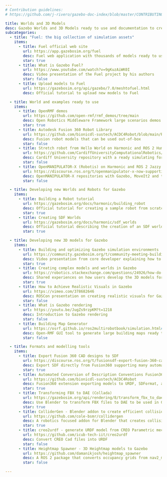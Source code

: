 ```yaml
---
# Contribution guidelines:
# https://github.com/j-rivero/gazebo-doc-index/blob/master/CONTRIBUTING.md

title: Worlds and 3D Models
desc: Gazebo Worlds and 3D Models ready to use and documentation to create new ones
subcategories:
  - title: "Fuel: the big collection of simulation assets"
    items:
      - title: Fuel official web site
        url: https://app.gazebosim.org/fuel
        desc: Fuel web application with thousands of models ready to use (drag and drop into Gazebo)
        star: true
      - title: What is Gazebo Fuel?
        url: https://www.youtube.com/watch?v=9gKuzAiWK0I
        desc: Video presentation of the Fuel project by his authors
        star: false
      - title: Upload models to Fuel
        url: https://gazebosim.org/api/gazebo/7.0/meshtofuel.html
        desc: Official tutorial to upload new models to Fuel

  - title: World and examples ready to use
    items:
      - title: OpenRMF demos
        url: https://github.com/open-rmf/rmf_demos/tree/main
        desc: Open Robotics Middleware Framework large scenarios demos for Gazebo and ROS
        star: true
      - title: Autodesk Fusion 360 Robot Library
        url: https://github.com/bionicdl-sustech/ACDC4Robot/blob/main/RobotLibrary.md
        desc: Fusion robot models that can be used out-of-box
        star: false
      - title: Stretch robot from Hello World on Harmonic and ROS 2 Humble
        url: https://github.com/CardiffUniversityComputationalRobotics/stretch_ros2/tree/humble/stretch_gz_sim
        desc: Cardiff University repository with a ready simulating for the Stretch Robot
        star: false
      - title: OpenMANIPULATOR-X (Robotis) on Harmonic and ROS 2 Jazzy
        url: https://discourse.ros.org/t/openmanipulator-x-now-supporting-ros-2-jazzy-gazebo-harmonic/42783
        desc: OpenMANIPULATOR-X repositories with Gazebo, MoveIt2 and task planner
        star: false

  - title: Developing new Worlds and Robots for Gazebo
    items:
      - title: Building a Robot tutorial
        url: https://gazebosim.org/docs/harmonic/building_robot
        desc: Official tutorial for creating a sample robot from scratch
        star: true
      - title: Creating SDF Worlds
        url: https://gazebosim.org/docs/harmonic/sdf_worlds
        desc: Official tutorial describing the creation of an SDF world
        star: true

  - title: Developing new 3D models for Gazebo
    items:
      - title: Building and optimizing Gazebo simulation environments
        url: https://community.gazebosim.org/t/community-meeting-building-and-optimizing-gazebo-simulation-environments/2831
        desc: Video presentation from core developer explaining how to achive efficency in complex simulations
        star: true
      - title: Creating complex models and worlds in Gazebo
        url: https://robotics.stackexchange.com/questions/24926/how-do-people-create-complex-models-worlds-in-the-gazebo/
        desc: Shared experiences on how users develop the 3D models for Gazebo
        star: true
      - title: How to Achieve Realistic Visuals in Gazebo
        url: https://vimeo.com/378682646
        desc: ROSCon presentation on creating realistic visuals for Gazebo
        star: false
      - title: What is Gazebo rendering
        url: https://youtu.be/JugZs9rzpKM?t=1218
        desc: Introduction to Gazebo rendering
        star: false
      - title: Building Map Generator
        url: https://osrf.github.io/ros2multirobotbook/simulation.html#building-map-generator
        desc: Open-RMF GUI tool to generate large building maps ready to use in Gazebo
        star: false

  - title: Formats and modelling tools
    items:
      - title: Export Fusion 360 CAD designs to SDF
        url: https://discourse.ros.org/t/fusionsdf-export-fusion-360-cad-designs-to-sdf/39430/1
        desc: Export SDF directly from Fusion360 supporting many automatic features.
        star: true
      - title: Automated Conversion of Description Conventions Fusion360 Add-In.
        url: https://github.com/bionicdl-sustech/ACDC4Robot
        desc: Fusion360 extension exporting models to URDF, SDFormat, and MJCF
        star: true
      - title: Transforming FBX to DAE (Collada)
        url: https://gazebosim.org/api/rendering/8/transform_fbx_to_dae.html
        desc: Use Blender to transform FBX files to DAE to be used in Gazebo
        star: true
      - title: ColliderGen - Blender addon to create efficient collision geometries
        url: https://github.com/cole-bsmr/collidergen
        desc: A robotics focused addon for Blender that creates collision geometry and SDF files.
        star: true
      - title: creo2urdf - generate URDF model from CREO Parametric mechanisms
        url: https://github.com/icub-tech-iit/creo2urdf
        desc: Convert CREO Cad files into URDF
        star: false
      - title: Heightmap Spawner - 3D Heightmap models to Gazebo
        url: https://github.com/damanikjosh/heightmap_spawner
        desc: A ROS 2 package that converts occupancy grids from nav2_map_server into 3D heightmap for Gazebo
        star: false

---
```

